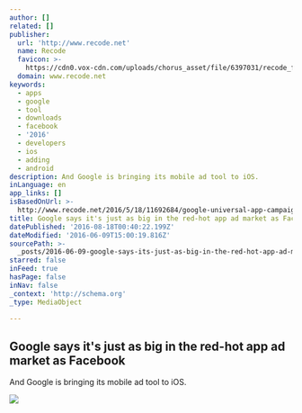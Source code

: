 ```yaml
---
author: []
related: []
publisher:
  url: 'http://www.recode.net'
  name: Recode
  favicon: >-
    https://cdn0.vox-cdn.com/uploads/chorus_asset/file/6397031/recode_favicon-64.0.png
  domain: www.recode.net
keywords:
  - apps
  - google
  - tool
  - downloads
  - facebook
  - '2016'
  - developers
  - ios
  - adding
  - android
description: And Google is bringing its mobile ad tool to iOS.
inLanguage: en
app_links: []
isBasedOnUrl: >-
  http://www.recode.net/2016/5/18/11692684/google-universal-app-campaigns-ads-ios
title: Google says it's just as big in the red-hot app ad market as Facebook
datePublished: '2016-08-18T00:40:22.199Z'
dateModified: '2016-06-09T15:00:19.816Z'
sourcePath: >-
  _posts/2016-06-09-google-says-its-just-as-big-in-the-red-hot-app-ad-market-as.md
starred: false
inFeed: true
hasPage: false
inNav: false
_context: 'http://schema.org'
_type: MediaObject

---
```

<article style=""><h1>Google says it's just as big in the red-hot app ad market as Facebook</h1><p>And Google is bringing its mobile ad tool to iOS.</p><img src="https://cdn0.vox-cdn.com/uploads/chorus_image/image/49625487/532150064.0.jpg" /></article>